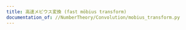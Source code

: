 ```yaml
---
title: 高速メビウス変換 (fast möbius transform)
documentation_of: //NumberTheory/Convolution/mobius_transform.py
---
```

